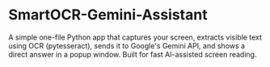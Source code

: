 # SmartOCR-Gemini-Assistant
A simple one-file Python app that captures your screen, extracts visible text using OCR (pytesseract), sends it to Google's Gemini API, and shows a direct answer in a popup window. Built for fast AI-assisted screen reading.
